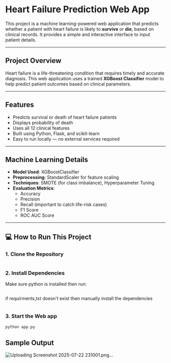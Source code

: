 #  Heart Failure Prediction Web App

This project is a machine learning-powered web application that predicts whether a patient with heart failure is likely to **survive** or **die**, based on clinical records. It provides a simple and interactive interface to input patient details.

---

##  Project Overview

Heart failure is a life-threatening condition that requires timely and accurate diagnosis. This web application uses a trained **XGBoost Classifier** model to help predict patient outcomes based on clinical parameters. 

---

##  Features

-  Predicts survival or death of heart failure patients
-  Displays probability of death
-  Uses all 12 clinical features
-  Built using Python, Flask, and scikit-learn
-  Easy to run locally — no external services required

---

##  Machine Learning Details

- **Model Used**: XGBoostClassifier  
- **Preprocessing**: StandardScaler for feature scaling  
- **Techniques**: SMOTE (for class imbalance), Hyperparameter Tuning  
- **Evaluation Metrics**:
  - Accuracy
  - Precision
  - Recall (important to catch life-risk cases)
  - F1 Score
  - ROC AUC Score

---

## 💻 How to Run This Project

### 1. Clone the Repository

```bash
```

### 2. Install Dependencies

Make sure python is installed then run:
```bash
```

if requirments,txt doesn't exist then manually install the dependencies
```bash
```

### 3. Start the Web app

```bash
python app.py
```

## Sample Output

![Uploading Screenshot 2025-07-22 231001.png…]()


